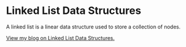 # Linked List Data Structures

A linked list is a linear data structure used to store a collection of nodes.

[View my blog on Linked List Data Structures.](https://docs.google.com/document/d/19CFmYdsy7C9IaxuMgJFljbGnYgDtntzEN9-UyQrUgqk/edit?usp=sharing)